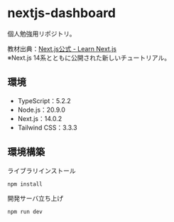 # nextjs-dashboard
個人勉強用リポジトリ。

教材出典：[Next.js公式 - Learn Next.js](https://nextjs.org/learn)  
※Next.js 14系とともに公開された新しいチュートリアル。

## 環境
- TypeScript：5.2.2
- Node.js：20.9.0
- Next.js：14.0.2
- Tailwind CSS：3.3.3

## 環境構築
ライブラリインストール
```bash
npm install
```

開発サーバ立ち上げ
```bash
npm run dev
```